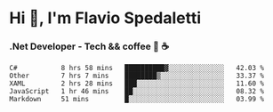 # Hi 👋, I'm Flavio Spedaletti
### .Net Developer - Tech && coffee 🤖 ☕

<!--START_SECTION:waka-->
```text
C#           8 hrs 58 mins   ██████████▓░░░░░░░░░░░░░░   42.03 % 
Other        7 hrs 7 mins    ████████▒░░░░░░░░░░░░░░░░   33.37 % 
XAML         2 hrs 28 mins   ███░░░░░░░░░░░░░░░░░░░░░░   11.60 % 
JavaScript   1 hr 46 mins    ██░░░░░░░░░░░░░░░░░░░░░░░   08.32 % 
Markdown     51 mins         █░░░░░░░░░░░░░░░░░░░░░░░░   03.99 % 
```
<!--END_SECTION:waka-->

<!--
[![Top Langs](https://github-readme-stats.vercel.app/api/top-langs/?username=flaviospedaletti&layout=compact&theme=radical)](https://github.com/anuraghazra/github-readme-stats)
-->

<!--
**FlavioSpedaletti/FlavioSpedaletti** is a ✨ _special_ ✨ repository because its `README.md` (this file) appears on your GitHub profile.

Here are some ideas to get you started:

- 🔭 I’m currently working on ...
- 🌱 I’m currently learning ...
- 👯 I’m looking to collaborate on ...
- 🤔 I’m looking for help with ...
- 💬 Ask me about ...
- 📫 How to reach me: ...
- 😄 Pronouns: ...
- ⚡ Fun fact: ...
-->
